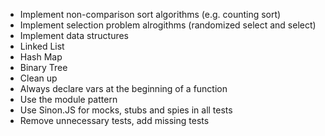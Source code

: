 - Implement non-comparison sort algorithms (e.g. counting sort)
- Implement selection problem alrogithms (randomized select and select)
- Implement data structures
 - Linked List
 - Hash Map
 - Binary Tree
- Clean up
 - Always declare vars at the beginning of a function
 - Use the module pattern
 - Use Sinon.JS for mocks, stubs and spies in all tests
 - Remove unnecessary tests, add missing tests
